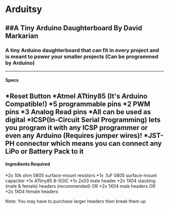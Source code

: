 # Arduitsy
##A Tiny Arduino Daughterboard By David Markarian
---
### A tiny Arduino daughterboard that can fit in every project and is meant to power your smaller projects (Can be programmed by Arduino)
---
#### Specs
*Reset Button
*Atmel ATtiny85 (It's Arduino Compatible!)
*5 programmable pins
*2 PWM pins
*3 Analog Read pins
*All can be used as digital
*ICSP(In-Circuit Serial Programming) lets you program it with any ICSP programmer or even any Arduino (Requires jumper wires)!
*JST-PH connector which means you can connect any LiPo or Battery Pack to it
---
#### Ingredients Required
*2x 10k ohm 0805 surface-mount resistors
*1x .1uF 0805 surface-mount capacitor
*1x ATtiny85 8-SOIC
*1x 2x03 male header
*2x 1X04 stacking (male & female) headers (recommended)
 OR
*2x 1X04 male headers
OR
*2x 1X04 female headers

Note: You may have to purchase larger headers then break them up
